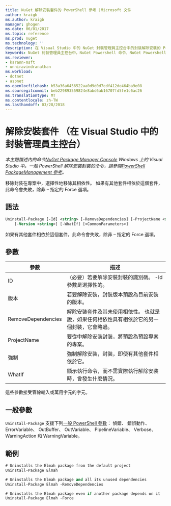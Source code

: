 ```yaml
---
title: NuGet 解除安裝套件的 PowerShell 參考 |Microsoft 文件
author: kraigb
ms.author: kraigb
manager: ghogen
ms.date: 06/01/2017
ms.topic: reference
ms.prod: nuget
ms.technology: ''
description: 在 Visual Studio 中的 NuGet 封裝管理員主控台中的封裝解除安裝的 PowerShell 命令的參考。
keywords: NuGet 封裝管理員主控台中，NuGet Powershell 命令，NuGet Powershell 參考，解除安裝套件
ms.reviewer:
- karann-msft
- unniravindranathan
ms.workload:
- dotnet
- aspnet
ms.openlocfilehash: b53a36a6456522aa0d9d0d7cdf412de464ba9e08
ms.sourcegitcommit: beb229893559824e8abd6ab16707fd5fe1c6ac26
ms.translationtype: MT
ms.contentlocale: zh-TW
ms.lasthandoff: 03/28/2018
---
```

# <a name="uninstall-package-package-manager-console-in-visual-studio"></a>解除安裝套件 （在 Visual Studio 中的封裝管理員主控台）

*本主題描述內的命令[NuGet Package Manager Console](package-manager-console.md) Windows 上的 Visual Studio 中。一般 PowerShell 解除安裝封裝的命令，請參閱[PowerShell PackageManagement 參考](/powershell/module/packagemanagement/?view=powershell-6)。*

移除封裝在專案中，選擇性地移除其相依性。 如果有其他套件相依於這個套件，此命令會失敗，除非 – 指定的 Force 選項。

## <a name="syntax"></a>語法

```ps
Uninstall-Package [-Id] <string> [-RemoveDependencies] [-ProjectName <string>] [-Force]
    [-Version <string>] [-WhatIf] [<CommonParameters>]
```

如果有其他套件相依於這個套件，此命令會失敗，除非 – 指定的 Force 選項。

## <a name="parameters"></a>參數

| 參數 | 描述 |
| --- | --- |
| ID | （必要）若要解除安裝封裝的識別碼。 -Id 參數是選擇性的。 |
| 版本 | 若要解除安裝，封裝版本預設為目前安裝的版本。 |
| RemoveDependencies | 解除安裝套件及其未使用相依性。 也就是說，如果任何相依性具有相依於它的另一個封裝，它會略過。 |
| ProjectName | 要從中解除安裝封裝，將預設為預設專案的專案。 |
| 強制 | 強制解除安裝，封裝，即使有其他套件相依於它。 |
| WhatIf | 顯示執行命令，而不需實際執行解除安裝時，會發生什麼情況。 |

這些參數接受管線輸入或萬用字元的字元。

## <a name="common-parameters"></a>一般參數

`Uninstall-Package` 支援下列[一般 PowerShell 參數](http://go.microsoft.com/fwlink/?LinkID=113216)： 偵錯、 錯誤動作、 ErrorVariable、 OutBuffer、 OutVariable、 PipelineVariable、 Verbose、 WarningAction 和 WarningVariable。

## <a name="examples"></a>範例

```ps
# Uninstalls the Elmah package from the default project
Uninstall-Package Elmah

# Uninstalls the Elmah package and all its unused dependencies
Uninstall-Package Elmah -RemoveDependencies 

# Uninstalls the Elmah package even if another package depends on it
Uninstall-Package Elmah -Force
```
